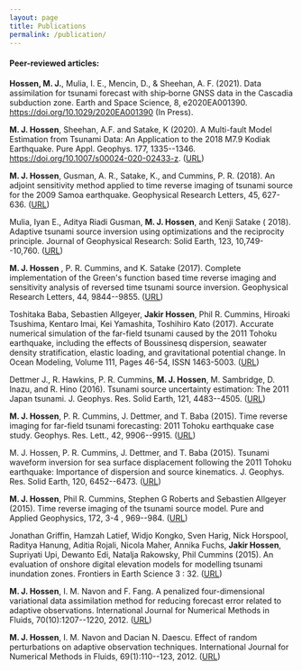 ```yaml
---
layout: page
title: Publications
permalink: /publication/
---
```


<!-- <h4> Submitted articles:</h4> -->

<!--**M. J. Hossen**, Iyan E. Mulia, David Mencin and Anne F. Sheehan (2021). "Data assimilation with ship-borne GPS data in the Cascadia subduction zone" (Earth and Space Science, Accepted).-->


<h4> Peer-reviewed articles:</h4>

**Hossen, M. J.**, Mulia, I. E., Mencin, D., & Sheehan, A. F. (2021). Data assimilation for tsunami forecast with ship‐borne GNSS data in the Cascadia subduction zone. Earth and Space Science, 8, e2020EA001390. https://doi.org/10.1029/2020EA001390 (In Press).

**M. J. Hossen**,  Sheehan, A.F. and Satake, K (2020). A Multi-fault Model Estimation from Tsunami Data: An Application to the 2018 M7.9 Kodiak Earthquake. Pure Appl. Geophys. 177, 1335--1346. https://doi.org/10.1007/s00024-020-02433-z. (<a class="pdf" href="https://link.springer.com/article/10.1007/s00024-020-02433-z" target="_blank">URL</a>)
    
**M. J. Hossen**, Gusman, A. R., Satake, K., and Cummins, P. R. (2018). An adjoint sensitivity method applied to time reverse imaging of tsunami source for the 2009 Samoa earthquake. Geophysical Research Letters, 45, 627-636. (<a class="pdf" href="https://doi.org/10.1002/2017GL076031" target="_blank">URL</a>) 
	
Mulia, Iyan E., Aditya Riadi Gusman, **M. J. Hossen**, and Kenji Satake ( 2018). Adaptive tsunami source inversion using optimizations and the reciprocity principle. Journal of Geophysical Research: Solid Earth, 123, 10,749--10,760. (<a class="pdf" href="https://doi.org/10.1029/2018JB016439" target="_blank">URL</a>) 

**M. J. Hossen** , P. R. Cummins, and K. Satake (2017). Complete implementation of the Green's function based time reverse imaging and sensitivity analysis of reversed time tsunami source inversion. Geophysical Research Letters, 44, 9844--9855. (<a class="pdf" href="https://doi.org/10.1002/2017GL074528" target="_blank">URL</a>) 

Toshitaka Baba, Sebastien Allgeyer, **Jakir Hossen**, Phil R. Cummins, Hiroaki Tsushima, Kentaro Imai, Kei Yamashita, Toshihiro Kato (2017). Accurate numerical simulation of the far-field tsunami caused by the 2011 Tohoku earthquake, including the effects of Boussinesq dispersion, seawater density stratification, elastic loading, and gravitational potential change. In Ocean Modeling, Volume 111, Pages 46-54, ISSN 1463-5003. (<a class="pdf" href="https://doi.org/10.1016/j.ocemod.2017.01.002" target="_blank">URL</a>) 
   
Dettmer J., R. Hawkins, P. R. Cummins, **M. J. Hossen**, M. Sambridge,  D. Inazu, and R. Hino (2016). Tsunami source uncertainty estimation: The 2011 Japan tsunami. J. Geophys. Res. Solid Earth, 121,  4483--4505. (<a class="pdf" href="https://doi.org/10.1002/2015JB012764" target="_blank">URL</a>)

**M. J. Hossen**, P. R. Cummins, J. Dettmer, and T. Baba (2015). Time reverse imaging for far-field tsunami forecasting: 2011 Tohoku earthquake case study. Geophys. Res. Lett., 42, 9906--9915. (<a class="pdf" href="https://doi.org/10.1002/2015GL065868" target="_blank">URL</a>) 
	
M. J. Hossen, P. R. Cummins, J. Dettmer, and T. Baba (2015). Tsunami waveform inversion for sea surface displacement following the 2011 Tohoku earthquake: Importance of dispersion and source kinematics. J. Geophys. Res. Solid Earth, 120, 6452--6473. (<a class="pdf" href="https://doi.org/10.1002/2015JB011942" target="_blank">URL</a>) 
	
**M. J. Hossen**, Phil R. Cummins, Stephen G Roberts and Sebastien Allgeyer (2015). Time reverse imaging of the tsunami source model. Pure and Applied Geophysics, 172, 3-4 , 969--984. (<a class="pdf" href="https://link.springer.com/article/10.1007/s00024-014-1014-5" target="_blank">URL</a>) 		

Jonathan Griffin, Hamzah Latief, Widjo Kongko, Sven Harig, Nick Horspool, Raditya Hanung, Aditia Rojali, Nicola Maher, Annika Fuchs, **Jakir Hossen**, Supriyati Upi, Dewanto Edi, Natalja Rakowsky, Phil Cummins (2015). An evaluation of onshore digital elevation models for modelling tsunami inundation zones. Frontiers in Earth Science 3 : 32. (<a class="pdf" href="https://doi.org/10.3389/feart.2015.00032" target="_blank">URL</a>) 
     
**M. J. Hossen**, I. M. Navon and F. Fang. A penalized four-dimensional variational data assimilation method for reducing forecast error related to adaptive observations. International Journal for Numerical Methods in Fluids, 70(10):1207--1220, 2012. (<a class="pdf" href="https://doi.org/10.1002/fld.2736" target="_blank">URL</a>)    

**M. J. Hossen**, I. M. Navon and Dacian N. Daescu. Effect of random perturbations on adaptive observation techniques. International Journal for Numerical Methods in Fluids, 69(1):110--123, 2012. (<a class="pdf" href="https://doi.org/10.1002/fld.2545" target="_blank">URL</a>)    




